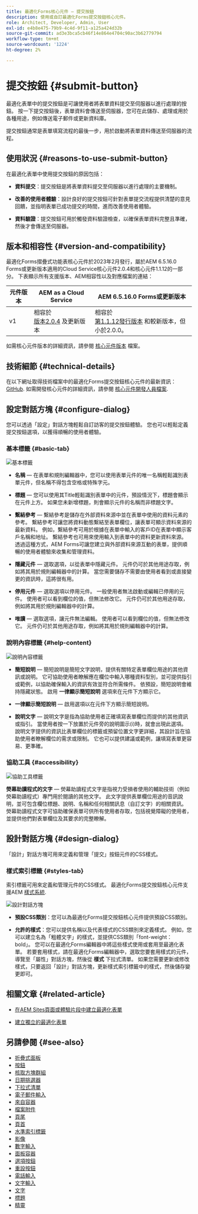 ```yaml
---
title: 最適化Forms核心元件 — 提交按鈕
description: 使用或自訂最適化Forms提交按鈕核心元件。
role: Architect, Developer, Admin, User
exl-id: e4b8e475-79b9-4c4d-9f11-a125a424d32b
source-git-commit: ad3e3bca5cb46f14e864e4704c90ac3b62779794
workflow-type: tm+mt
source-wordcount: '1224'
ht-degree: 2%

---
```


# 提交按鈕 {#submit-button}

最適化表單中的提交按鈕是可讓使用者將表單資料提交至伺服器以進行處理的按鈕。 按一下提交按鈕後，表單資料會傳送至伺服器，您可在此儲存、處理或用於各種用途，例如傳送電子郵件或更新資料庫。

提交按鈕通常是表單填寫流程的最後一步，用於啟動將表單資料傳送至伺服器的流程。

## 使用狀況 {#reasons-to-use-submit-button}

在最適化表單中使用提交按鈕的原因包括：

* **資料提交**：提交按鈕是將表單資料提交至伺服器以進行處理的主要機制。

* **改善的使用者體驗**：設計良好的提交按鈕可針對表單提交流程提供清楚的意見回饋，並指明表單已成功提交的時間，進而改善使用者體驗。

* **資料驗證**：提交按鈕可用於觸發資料驗證檢查，以確保表單資料完整且準確，然後才會傳送至伺服器。


## 版本和相容性 {#version-and-compatibility}

最適化Forms摺疊式功能表核心元件於2023年2月發行，屬於AEM 6.5.16.0 Forms或更新版本適用的Cloud Service核心元件2.0.4和核心元件1.1.12的一部分。 下表顯示所有支援版本、AEM相容性以及對應檔案的連結：

| 元件版本 | AEM as a Cloud Service  | AEM 6.5.16.0 Forms或更新版本 |
|---|---|---|
| v1 | 相容於<br>[版本2.0.4](/help/adaptive-forms/version.md) 及更新版本 | 相容於<br>[第1.1.12發行版本](/help/adaptive-forms/version.md) 和較新版本，但小於2.0.0。 |

如需核心元件版本的詳細資訊，請參閱 [核心元件版本](/help/adaptive-forms/version.md) 檔案。

<!-- ## Sample Component Output {#sample-component-output}

To experience the Accordion Component as well as see examples of its configuration options as well as HTML and JSON output, visit the [Component Library](https://adobe.com/go/aem_cmp_library_accordion). -->

## 技術細節 {#technical-details}

在以下網址取得技術檔案中的最適化Forms提交按鈕核心元件的最新資訊： [GitHub](https://github.com/adobe/aem-core-forms-components/tree/master/ui.af.apps/src/main/content/jcr_root/apps/core/fd/components/form/button/v1/button). 如需開發核心元件的詳細資訊，請參閱 [核心元件開發人員檔案](/help/developing/overview.md).

## 設定對話方塊 {#configure-dialog}

您可以透過「設定」對話方塊輕鬆自訂訪客的提交按鈕體驗。 您也可以輕鬆定義提交按鈕選項，以獲得順暢的使用者體驗。

### 基本標籤 {#basic-tab}

![基本標籤](/help/adaptive-forms/assets/button_basictab.png)

* **名稱**  — 在表單和規則編輯器中，您可以使用表單元件的唯一名稱輕鬆識別表單元件，但名稱不得包含空格或特殊字元。

* **標題**  — 您可以使用其Title輕鬆識別表單中的元件，預設情況下，標題會顯示在元件上方。 如果您未新增標題，則會顯示元件的名稱而非標題文字。

* **繫結參考**  — 繫結參考是儲存在外部資料來源中並在表單中使用的資料元素的參考。 繫結參考可讓您將資料動態繫結至表單欄位，讓表單可顯示資料來源的最新資料。 例如，繫結參考可用於根據在表單中輸入的客戶ID在表單中顯示客戶名稱和地址。 繫結參考也可用來使用輸入到表單中的資料更新資料來源。 透過這種方式，AEM Forms可讓您建立與外部資料來源互動的表單，提供順暢的使用者體驗來收集和管理資料。

* **隱藏元件**  — 選取選項，以從表單中隱藏元件。 元件仍可於其他用途存取，例如將其用於規則編輯器中的計算。 當您需要儲存不需要由使用者看到或直接變更的資訊時，這將很有用。
* **停用元件**  — 選取選項以停用元件。 一般使用者無法啟動或編輯已停用的元件。 使用者可以看到欄位的值，但無法修改它。 元件仍可於其他用途存取，例如將其用於規則編輯器中的計算。
* **唯讀**  — 選取選項，讓元件無法編輯。 使用者可以看到欄位的值，但無法修改它。 元件仍可於其他用途存取，例如將其用於規則編輯器中的計算。

### 說明內容標籤 {#help-content}

![說明內容標籤](/help/adaptive-forms/assets/button_helptab.png)

* **簡短說明**  — 簡短說明是簡短文字說明，提供有關特定表單欄位用途的其他資訊或說明。 它可協助使用者瞭解應在欄位中輸入哪種資料型別，並可提供指引或範例，以協助確保輸入的資訊有效並符合所需條件。 依預設，簡短說明會維持隱藏狀態。 啟用 **一律顯示簡短說明** 選項來在元件下方顯示它。

* **一律顯示簡短說明**  — 啟用選項以在元件下方顯示簡短說明。

* **說明文字**  — 說明文字是指為協助使用者正確填寫表單欄位而提供的其他資訊或指引。 當使用者按一下放置於元件旁的說明圖示(i)時，就會出現此選項。 說明文字提供的資訊比表單欄位的標籤或預留位置文字更詳細，其設計旨在協助使用者瞭解欄位的需求或限制。 它也可以提供建議或範例，讓填寫表單更容易、更準確。

### 協助工具 {#accessibility}

![協助工具標籤](/help/adaptive-forms/assets/button_accessibilitytab.png)

**熒幕助讀程式的文字**  — 熒幕助讀程式文字是指視力受損者使用的輔助技術（例如熒幕助讀程式）專門用於閱讀的其他文字。 此文字提供表單欄位用途的音訊說明，並可包含欄位標題、說明、名稱和任何相關訊息（自訂文字）的相關資訊。 熒幕助讀程式文字可協助確保表單可供所有使用者存取，包括視覺障礙的使用者，並提供他們對表單欄位及其要求的完整瞭解。

## 設計對話方塊 {#design-dialog}

「設計」對話方塊可用來定義和管理「提交」按鈕元件的CSS樣式。

### 樣式索引標籤 {#styles-tab}

索引標籤可用來定義和管理元件的CSS樣式。 最適化Forms提交按鈕核心元件支援AEM [樣式系統](/help/get-started/authoring.md#component-styling).

![設計對話方塊](/help/adaptive-forms/assets/reset_designdialog.png)


* **預設CSS類別**：您可以為最適化Forms提交按鈕核心元件提供預設CSS類別。

* **允許的樣式**：您可以提供名稱以及代表樣式的CSS類別來定義樣式。 例如，您可以建立名為「粗體文字」的樣式，並提供CSS類別「font-weight： bold」。 您可以在最適化Forms編輯器中將這些樣式使用或套用至最適化表單。 若要套用樣式，請在最適化Forms編輯器中，選取您要套用樣式的元件，導覽至「屬性」對話方塊，然後從 **樣式** 下拉式清單。 如果您需要更新或修改樣式，只要返回「設計」對話方塊，更新樣式索引標籤中的樣式，然後儲存變更即可。

## 相關文章 {#related-article}

* [在AEM Sites頁面或體驗片段中建立最適化表單](https://experienceleague.adobe.com/docs/experience-manager-cloud-service/content/forms/adaptive-forms-authoring/create-or-add-an-adaptive-form-to-aem-sites-page.html)

* [建立獨立的最適化表單](https://experienceleague.adobe.com/docs/experience-manager-cloud-service/content/forms/adaptive-forms-authoring/authoring-adaptive-forms-core-components/create-an-adaptive-form-on-forms-cs/creating-adaptive-form-core-components.html)


## 另請參閱 {#see-also}

* [折疊式面板](/help/adaptive-forms/components/accordion.md)
* [按鈕](/help/adaptive-forms/components/button.md)
* [核取方塊群組](/help/adaptive-forms/components/checkbox-group.md)
* [日期挑選器](/help/adaptive-forms/components/date-picker.md)
* [下拉式清單](/help/adaptive-forms/components/drop-down.md)
* [電子郵件輸入](/help/adaptive-forms/components/email-input.md)
* [來自容器](/help/adaptive-forms/components/form-container.md)
* [檔案附件](/help/adaptive-forms/components/file-attachment.md)
* [頁尾](/help/adaptive-forms/components/footer.md)
* [頁首](/help/adaptive-forms/components/header.md)
* [水準索引標籤](/help/adaptive-forms/components/horizontal-tabs.md)
* [影像](/help/adaptive-forms/components/image.md)
* [數字輸入](/help/adaptive-forms/components/number-input.md)
* [面板容器](/help/adaptive-forms/components/panel-container.md)
* [選項按鈕](/help/adaptive-forms/components/radio-button.md)
* [重設按鈕](/help/adaptive-forms/components/reset-button.md)
* [電話輸入](/help/adaptive-forms/components/telephone-input.md)
* [文字輸入](/help/adaptive-forms/components/text-input.md)
* [文字](/help/adaptive-forms/components/text.md)
* [標題](/help/adaptive-forms/components/title.md)
* [精靈](/help/adaptive-forms/components/wizard.md)